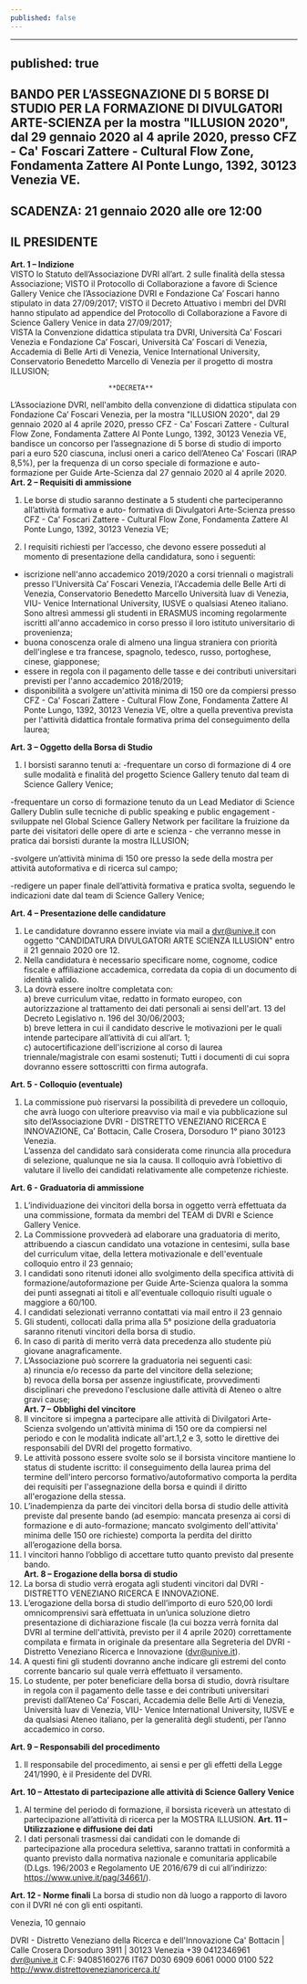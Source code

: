 ```yaml
---
published: false
---
```

---
published: true
---
## BANDO PER L’ASSEGNAZIONE DI 5 BORSE DI STUDIO PER LA FORMAZIONE DI DIVULGATORI ARTE-SCIENZA per la mostra "ILLUSION 2020", dal 29 gennaio 2020 al 4 aprile 2020, presso CFZ - Ca' Foscari Zattere - Cultural Flow Zone,  Fondamenta Zattere Al Ponte Lungo, 1392, 30123 Venezia VE.		

## SCADENZA: 21 gennaio 2020 alle ore 12:00 

## IL PRESIDENTE
					
**Art. 1 – Indizione**				
VISTO lo Statuto dell’Associazione DVRI all’art. 2 sulle finalità della stessa Associazione;
VISTO il Protocollo di Collaborazione a favore di Science Gallery Venice che l’Associazione DVRI e Fondazione Ca’ Foscari hanno stipulato in data 27/09/2017;
VISTO il Decreto Attuativo i membri del DVRI hanno stipulato ad appendice del Protocollo di Collaborazione a Favore di Science Gallery Venice in data 27/09/2017;	
VISTA la Convenzione didattica stipulata tra DVRI, Università Ca’ Foscari Venezia e Fondazione Ca’ Foscari,  Università Ca’ Foscari di Venezia,  Accademia di Belle Arti di Venezia, Venice International University,  Conservatorio Benedetto Marcello di Venezia  per il progetto di mostra ILLUSION;

                            **DECRETA**		
L’Associazione DVRI, nell'ambito della convenzione di didattica stipulata con Fondazione Ca’ Foscari Venezia, per la mostra "ILLUSION 2020", dal 29 gennaio 2020 al 4 aprile 2020, presso CFZ - Ca' Foscari Zattere - Cultural Flow Zone,  Fondamenta Zattere Al Ponte Lungo, 1392, 30123 Venezia VE, bandisce un concorso per l’assegnazione di 5 borse di studio di importo pari a euro 520 ciascuna, inclusi oneri a carico dell’Ateneo Ca' Foscari (IRAP 8,5%), per la frequenza di un corso speciale di formazione e auto-formazione per Guide Arte-Scienza dal 27 gennaio 2020 al 4 aprile 2020.					
**Art. 2 – Requisiti di ammissione**
1. Le borse di studio saranno destinate a 5 studenti che parteciperanno all’attività formativa e auto- formativa di Divulgatori Arte-Scienza presso CFZ - Ca' Foscari Zattere - Cultural Flow Zone,  Fondamenta Zattere Al Ponte Lungo, 1392, 30123 Venezia VE;

2. I requisiti richiesti per l’accesso, che devono essere posseduti al momento di presentazione della candidatura, sono i seguenti:					
- iscrizione nell'anno accademico 2019/2020 a corsi triennali o magistrali presso l'Università Ca’ Foscari Venezia, l'Accademia delle Belle Arti di Venezia, Conservatorio Benedetto Marcello Università Iuav di Venezia, VIU- Venice International University, IUSVE o qualsiasi Ateneo italiano. Sono altresì ammessi gli studenti in ERASMUS incoming regolarmente iscritti all'anno accademico in corso presso il loro istituto universitario di provenienza;						
- buona conoscenza orale di almeno una lingua straniera con priorità dell'inglese e tra francese, spagnolo, tedesco, russo, portoghese, cinese, giapponese;		
- essere in regola con il pagamento delle tasse e dei contributi universitari previsti per l'anno accademico 2018/2019;					
- disponibilità a svolgere un'attività minima di 150 ore da compiersi presso CFZ - Ca' Foscari Zattere - Cultural Flow Zone,  Fondamenta Zattere Al Ponte Lungo, 1392, 30123 Venezia VE, oltre a quella preventiva prevista per l'attività didattica frontale formativa prima del conseguimento della laurea;	

**Art. 3 – Oggetto della Borsa di Studio**
1. I borsisti saranno tenuti a:
-frequentare un corso di formazione di 4 ore sulle modalità e finalità del progetto Science Gallery tenuto dal team di Science Gallery Venice;

-frequentare un corso di formazione tenuto da un Lead Mediator di Science Gallery Dublin sulle tecniche di public speaking e public engagement - sviluppate nel Global Science Gallery Network per facilitare la fruizione da parte dei visitatori delle opere di arte e scienza - che verranno messe in pratica dai borsisti durante la mostra ILLUSION;

-svolgere un’attività minima di 150 ore presso la sede della mostra per attività autoformativa e di ricerca sul campo;	

-redigere un paper finale dell’attività formativa e pratica svolta, seguendo le indicazioni date dal team di Science Gallery Venice;	

**Art. 4 – Presentazione delle candidature**				
1. Le candidature dovranno essere inviate via mail a dvr@unive.it con oggetto "CANDIDATURA DIVULGATORI ARTE SCIENZA ILLUSION" entro il 21 gennaio 2020 ore 12.					 							
2. Nella candidatura è necessario specificare nome, cognome, codice fiscale e affiliazione accademica, corredata da copia di un documento di identità valido.
3. La  dovrà essere inoltre completata con:				
a) breve curriculum vitae, redatto in formato europeo, con autorizzazione al trattamento dei dati personali ai sensi dell'art. 13 del Decreto Legislativo n. 196 del 30/06/2003;				
b) breve lettera in cui il candidato descrive le motivazioni per le quali intende partecipare all’attività di cui all’art. 1;					
c) autocertificazione dell'iscrizione al corso di laurea triennale/magistrale con esami sostenuti; Tutti i documenti di cui sopra dovranno essere sottoscritti con firma autografa.	

**Art. 5 - Colloquio (eventuale)**				
1. La commissione può riservarsi la possibilità di prevedere un colloquio, che avrà luogo con ulteriore preavviso via mail e via pubblicazione sul sito del’Associazione DVRI - DISTRETTO VENEZIANO RICERCA E INNOVAZIONE, Ca’ Bottacin, Calle Crosera, Dorsoduro 1° piano 30123 Venezia.			
L’assenza del candidato sarà considerata come rinuncia alla procedura di selezione, qualunque ne sia la causa.
Il colloquio avrà l’obiettivo di valutare il livello dei candidati relativamente alle competenze richieste.
					
**Art. 6 - Graduatoria di ammissione**				
1. L’individuazione dei vincitori della borsa in oggetto verrà effettuata da una commissione, formata da membri del TEAM di DVRI e Science Gallery Venice.
2. La Commissione provvederà ad elaborare una graduatoria di merito, attribuendo a ciascun candidato una votazione in centesimi, sulla base del curriculum vitae, della lettera motivazionale e dell'eventuale colloquio entro il 23 gennaio;			
3. I candidati sono ritenuti idonei allo svolgimento della specifica attività di formazione/autoformazione per Guide Arte-Scienza qualora la somma dei punti assegnati ai titoli e all'eventuale colloquio risulti uguale o maggiore a 60/100.
4. I candidati selezionati verranno contattati via mail entro il 23 gennaio				
5. Gli studenti, collocati dalla prima alla 5° posizione della graduatoria saranno ritenuti vincitori della borsa di studio.
6. In caso di parità di merito verrà data precedenza allo studente più giovane anagraficamente.
7. L’Associazione può scorrere la graduatoria nei seguenti casi:					
a) rinuncia e/o recesso da parte del vincitore della selezione;					
b) revoca della borsa per assenze ingiustificate, provvedimenti disciplinari che prevedono l'esclusione dalle attività di Ateneo o altre gravi cause;												
**Art. 7 – Obblighi del vincitore**			
1. Il vincitore si impegna a partecipare alle attività di Divilgatori Arte-Scienza svolgendo un'attività minima di 150 ore da compiersi nel periodo e con le modalità indicate all'art.1,2 e 3, sotto le direttive dei responsabili del DVRI del progetto formativo.
2. Le attività possono essere svolte solo se il borsista vincitore mantiene lo status di studente iscritto: il conseguimento della laurea prima del termine dell'intero percorso formativo/autoformativo comporta la perdita dei requisiti per l'assegnazione della borsa e quindi il diritto all'erogazione della stessa.
3. L’inadempienza da parte dei vincitori della borsa di studio delle attività previste dal presente bando (ad esempio: mancata presenza ai corsi di formazione e di auto-formazione; mancato svolgimento dell'attivita' minima delle 150 ore richieste) comporta la perdita del diritto all’erogazione della borsa.
4. l vincitori hanno l’obbligo di accettare tutto quanto previsto dal presente bando.					
**Art. 8 – Erogazione della borsa di studio**				
1. La borsa di studio verrà erogata agli studenti vincitori dal DVRI - DISTRETTO VENEZIANO RICERCA E INNOVAZIONE.
2. L’erogazione della borsa di studio dell’importo di euro 520,00 lordi omnicomprensivi sarà effettuata in un’unica soluzione dietro presentazione di dichiarazione fiscale (la cui bozza verrà fornita dal DVRI al termine dell'attività, previsto per il 4 aprile 2020) correttamente compilata e firmata in originale da presentare alla Segreteria del DVRI - Distretto Veneziano Ricerca e Innovazione (dvr@unive.it).				
3. A questi fini gli studenti dovranno anche indicare gli estremi del conto corrente bancario sul quale verrà effettuato il versamento. 
4. Lo studente, per poter beneficiare della borsa di studio, dovrà risultare in regola con il pagamento delle tasse e dei contributi universitari previsti dall’Ateneo Ca’ Foscari, Accademia delle Belle Arti di Venezia, Università Iuav di Venezia, VIU- Venice International University, IUSVE e da qualsiasi Ateneo italiano, per la generalità degli studenti, per l’anno accademico in corso.	

**Art. 9 – Responsabili del procedimento**				
1. Il responsabile del procedimento, ai sensi e per gli effetti della Legge 241/1990, è il Presidente del DVRI. 

**Art. 10 – Attestato di partecipazione alle attività di Science Gallery Venice**	
1. Al termine del periodo di formazione, il borsista riceverà un attestato di partecipazione all’attività di ricerca per la MOSTRA ILLUSION.
**Art. 11 – Utilizzazione e diffusione dei dati**					
1. I dati personali trasmessi dai candidati con le domande di partecipazione alla procedura selettiva, saranno trattati in conformità a quanto previsto dalla normativa nazionale e comunitaria applicabile (D.Lgs. 196/2003 e Regolamento UE 2016/679 di cui all’indirizzo: https://www.unive.it/pag/34661/). 	

**Art. 12 - Norme finali**
La borsa di studio non dà luogo a rapporto di lavoro con il DVRI né con gli enti ospitanti.
					
Venezia, 10 gennaio

DVRI - Distretto Veneziano della Ricerca e dell'Innovazione
Ca' Bottacin | Calle Crosera
Dorsoduro 3911 | 30123 Venezia 
+39 0412346961
dvr@unive.it
C.F: 94085160276
IT67 D030 6909 6061 0000 0100 522
http://www.distrettovenezianoricerca.it/